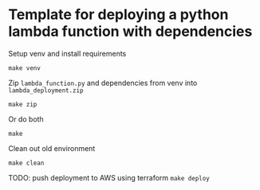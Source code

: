 # Template for deploying a python lambda function with dependencies
Setup venv and install requirements

```
make venv
```

Zip `lambda_function.py` and dependencies from venv into `lambda_deployment.zip`
```
make zip
```

Or do both
```
make
```

Clean out old environment
```
make clean
```


TODO: push deployment to AWS using terraform `make deploy`

